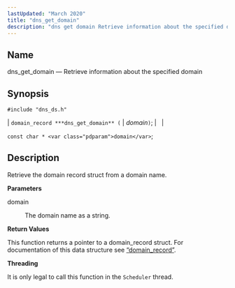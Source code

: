 ```yaml
---
lastUpdated: "March 2020"
title: "dns_get_domain"
description: "dns get domain Retrieve information about the specified domain domain record dns get domain domain const char domain Retrieve the domain record struct from a domain name domain The domain name as a string This function returns a pointer to a domain record struct For documentation of this data structure..."
---
```


<a name="apis.dns_get_domain"></a> 
## Name

dns_get_domain — Retrieve information about the specified domain

## Synopsis

`#include "dns_ds.h"`

| `domain_record ***dns_get_domain** (` | <var class="pdparam">domain</var>`)`; |   |

`const char * <var class="pdparam">domain</var>`;<a name="idp50595760"></a> 
## Description

Retrieve the domain record struct from a domain name.

**<a name="idp50596992"></a> Parameters**

<dl class="variablelist">

<dt>domain</dt>

<dd>

The domain name as a string.

</dd>

</dl>

**<a name="idp50599728"></a> Return Values**

This function returns a pointer to a domain_record struct. For documentation of this data structure see [“domain_record”](/momentum/3/3-api/structs-domain-record).

**<a name="idp50601296"></a> Threading**

It is only legal to call this function in the `Scheduler` thread.